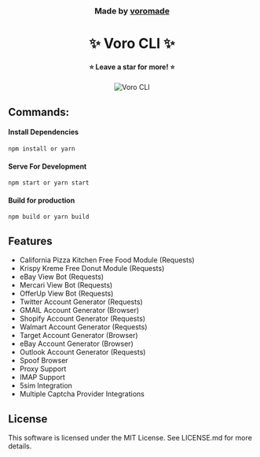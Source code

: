 <h3 align="center">
  Made by <a href="https://github.com/voromade">voromade</a>
</h3>

<h1 align="center">✨ Voro CLI ✨</h1>
<h4 align="center">⭐ Leave a star for more! ⭐</h4>

<p align="center">
  <img src="https://media.discordapp.net/attachments/1187784554338058323/1200590959113674832/image.png?ex=65c6bc76&is=65b44776&hm=415ce62842f2d15ab0fd909219cfcf22692e1276caaa441a479898320060a1a0&=&format=webp&quality=lossless&width=1248&height=662" alt="Voro CLI">
</p>

## Commands:

#### **Install Dependencies**

```
npm install or yarn
```

#### **Serve For Development**

```
npm start or yarn start
```

#### **Build for production**

```
npm build or yarn build
```

## Features

- California Pizza Kitchen Free Food Module (Requests)
- Krispy Kreme Free Donut Module (Requests)
- eBay View Bot (Requests)
- Mercari View Bot (Requests)
- OfferUp View Bot (Requests)
- Twitter Account Generator (Requests)
- GMAIL Account Generator (Browser)
- Shopify Account Generator (Requests)
- Walmart Account Generator (Requests)
- Target Account Generator (Browser)
- eBay Account Generator (Browser)
- Outlook Account Generator (Requests)
- Spoof Browser
- Proxy Support
- IMAP Support
- 5sim Integration
- Multiple Captcha Provider Integrations

## License

This software is licensed under the MIT License. See LICENSE.md for more details.

